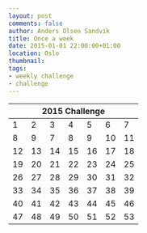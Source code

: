 ```yaml
---
layout: post
comments: false
author: Anders Olsen Sandvik
title: Once a week
date: 2015-01-01 22:00:00+01:00
location: Oslo
thumbnail:
tags:
- weekly challenge
- challenge
---
```


<table>
    <thead>
        <tr>
            <th colspan="7">
                2015 Challenge
            </th>
        </tr>
    </thead>
    <tbody>
        <tr>
            <td class="success">1</td>
            <td class="success">2</td>
            <td class="success">3</td>
            <td class="success">4</td>
            <td class="success">5</td>
            <td class="success">6</td>
            <td>7</td>
        </tr>
        <tr>
            <td>8</td>
            <td>9</td>
            <td>7</td>
            <td>8</td>
            <td>9</td>
            <td>10</td>
            <td>11</td>
        </tr>
        <tr>
            <td>12</td>
            <td>13</td>
            <td>14</td>
            <td>15</td>
            <td>16</td>
            <td>17</td>
            <td>18</td>
        </tr>
        <tr>
            <td>19</td>
            <td>20</td>
            <td>21</td>
            <td>22</td>
            <td>23</td>
            <td>24</td>
            <td>25</td>
        </tr>
        <tr>
            <td>26</td>
            <td>27</td>
            <td>28</td>
            <td>29</td>
            <td>30</td>
            <td>31</td>
            <td>32</td>
        </tr>
        <tr>
            <td>33</td>
            <td>34</td>
            <td>35</td>
            <td>36</td>
            <td>37</td>
            <td>38</td>
            <td>39</td>
        </tr>
        <tr>
            <td>40</td>
            <td>41</td>
            <td>42</td>
            <td>43</td>
            <td>44</td>
            <td>45</td>
            <td>46</td>
        </tr>
        <tr>
            <td>47</td>
            <td>48</td>
            <td>49</td>
            <td>50</td>
            <td>51</td>
            <td>52</td>
            <td>53</td>
        </tr>
    </tbody>
</table>
